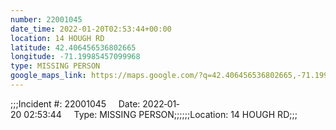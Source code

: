 ```yaml
---
number: 22001045
date_time: 2022-01-20T02:53:44+00:00
location: 14 HOUGH RD
latitude: 42.406456536802665
longitude: -71.19985457099968
type: MISSING PERSON
google_maps_link: https://maps.google.com/?q=42.406456536802665,-71.19985457099968
---
```


;;;Incident #: 22001045     Date: 2022‐01‐20 02:53:44     Type: MISSING PERSON;;;;;;Location: 14 HOUGH RD;;;
